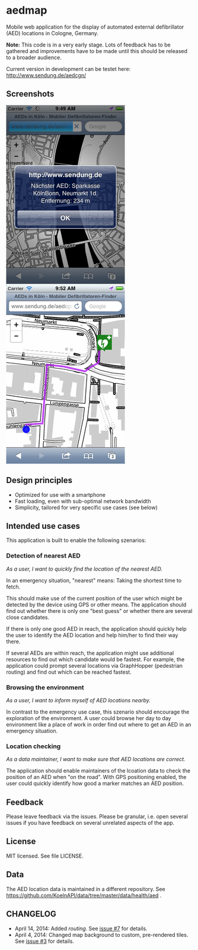 aedmap
======

Mobile web application for the display of automated external defibrillator (AED)
locations in Cologne, Germany.

**Note:** This code is in a very early stage. Lots of feedback has to be gathered
and improvements have to be made until this should be released to a broader audience.

Current version in development can be testet here: http://www.sendung.de/aedcgn/

## Screenshots

![Screenshot 1](https://github.com/KoelnAPI/aedmap/raw/master/screenshots/2014-04-15_01_alert.png)
![Screenshot 2](https://github.com/KoelnAPI/aedmap/raw/master/screenshots/2014-04-15_02_routing.png)

## Design principles

* Optimized for use with a smartphone
* Fast loading, even with sub-optimal network bandwidth
* Simplicity, tailored for very specific use cases (see below)

## Intended use cases

This application is built to enable the following szenarios:

### Detection of nearest AED

*As a user, I want to quickly find the location of the nearest AED.*

In an emergency situation, "nearest" means: Taking the shortest time to fetch.

This should make use of the current position of the user which might be detected by
the device using GPS or other means. The application should find out whether there
is only one "best guess" or whether there are several close candidates.

If there is
only one good AED in reach, the application should quickly help the user to identify
the AED location and help him/her to find their way there. 

If several AEDs are within reach, the application might use additional resources to
find out which candidate would be fastest. For example, the application could prompt
several locations via GraphHopper (pedestrian routing) and find out which can be reached
fastest.

### Browsing the environment

*As a user, I want to inform myself of AED locations nearby.*

In contrast to the emergency use case, this szenario should encourage the exploration of
the environment. A user could browse her day to day environment like a place of work in order
find out where to get an AED in an emergency situation.

### Location checking

*As a data maintainer, I want to make sure that AED locations are correct.*

The application should enable maintainers of the lcoation data to check the position
of an AED when "on the road". With GPS positioning enabled, the user could quickly identify
how good a marker matches an AED position.

## Feedback

Please leave feedback via the issues. Please be granular, i.e. open several issues if you
have feedback on several unrelated aspects of the app.

## License

MIT licensed. See file LICENSE.

## Data

The AED location data is maintained in a different repository. See https://github.com/KoelnAPI/data/tree/master/data/health/aed .

## CHANGELOG

* April 14, 2014: Added *routing*. See [issue #7](https://github.com/KoelnAPI/aedmap/issues/7) for details.
* April 4, 2014: Changed map background to custom, pre-rendered tiles. See [issue #3](https://github.com/KoelnAPI/aedmap/issues/3) for details.

